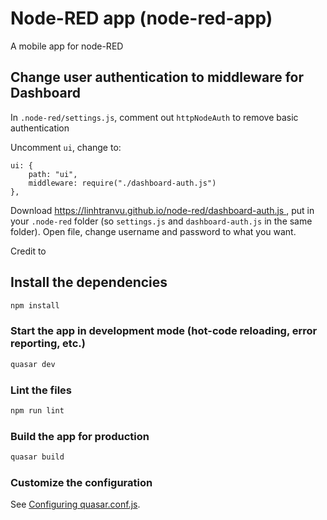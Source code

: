 # Node-RED app (node-red-app)

A mobile app for node-RED

## Change user authentication to middleware for Dashboard

In `.node-red/settings.js`, comment out `httpNodeAuth` to remove basic authentication

Uncomment `ui`, change  to:

    ui: { 
    	path: "ui",
    	middleware: require("./dashboard-auth.js")
    },
Download https://linhtranvu.github.io/node-red/dashboard-auth.js , put in your `.node-red` folder (so `settings.js` and `dashboard-auth.js` in the same folder). Open file, change username and password to what you want.

Credit to 

[librae8226]: https://github.com/node-red/node-red-dashboard/pull/209



## Install the dependencies

```bash
npm install
```

### Start the app in development mode (hot-code reloading, error reporting, etc.)
```bash
quasar dev
```

### Lint the files
```bash
npm run lint
```

### Build the app for production
```bash
quasar build
```

### Customize the configuration
See [Configuring quasar.conf.js](https://quasar.dev/quasar-cli/quasar-conf-js).

